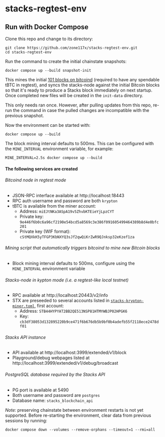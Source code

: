 # stacks-regtest-env


## Run with Docker Compose

Clone this repo and change to its directory:
```shell
git clone https://github.com/zone117x/stacks-regtest-env.git
cd stacks-regtest-env
```

Run the command to create the initial chainstate snapshots:
```shell
docker compose up --build snapshot-init
```
This mines the initial [101 blocks on bitcoind](https://developer.bitcoin.org/examples/testing.html#regtest-mode) (required to have any spendable tBTC in regtest), and syncs the stacks-node against the initial Bitcoin blocks so that it's ready to produce a Stacks block immediately on next startup. Once completed new files will be created in the `init-data` directory.

This only needs ran once. However, after pulling updates from this repo, re-run the command in case the pulled changes are incompatible with the previous snapshot.


Now the environment can be started with:
```shell
docker compose up --build
```

The block mining interval defaults to 500ms. This can be configured with the `MINE_INTERVAL` environment variable, for example:
```shell
MINE_INTERVAL=2.5s docker compose up --build
```

#### The following services are created

###### Bitcoind node in regtest mode
  * JSON-RPC interface available at http://localhost:18443
  * RPC auth username and password are both `krypton`
  * tBTC is available from the miner account:
    * Address: `miEJtNKa3ASpA19v5ZhvbKTEieYjLpzCYT`
    * Private key: `9e446f6b0c6a96cf2190e54bcd5a8569c3e386f091605499464389b8d4e0bfc201`
    * Private key (WIF format): `cStMQXkK5yTFGP3KbNXYQ3sJf2qwQiKrZwR9QJnksp32eKzef1za`
###### Mining script that automatically triggers bitcoind to mine new Bitcoin blocks
  * Block mining interval defaults to 500ms, configure using the `MINE_INTERVAL` environment variable
###### Stacks-node in kypton mode (i.e. a regtest-like local testnet)
  * RPC available at http://localhost:20443/v2/info
  * STX are preseeded to several accounts listed in [`stacks-krypton-miner.toml`](stacks-krypton-miner.toml), first account:
    * Address: `STB44HYPYAT2BB2QE513NSP81HTMYWBJP02HPGK6`
    * Key: `cb3df38053d132895220b9ce471f6b676db5b9bf0b4adefb55f2118ece2478df01`
###### Stacks API instance
  * API available at http://localhost:3999/extended/v1/block
  * Playground/debug webpages listed at http://localhost:3999/extended/v1/debug/broadcast
###### PostgreSQL database required by the Stacks API
  * PG port is available at 5490
  * Both username and password are `postgres`
  * Database name: `stacks_blockchain_api`


_Note:_ preserving chainstate between environment restarts is not yet supported. Before re-starting the environment, clear data from previous sessions by running:

```shell
docker compose down --volumes --remove-orphans --timeout=1 --rmi=all
```
